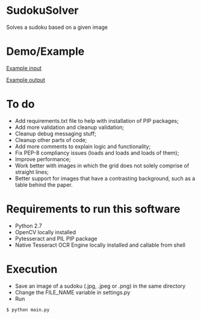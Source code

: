 # SudokuSolver
Solves a sudoku based on a given image

# Demo/Example
[Example input](http://i.imgur.com/KWsnQtA.jpg)

[Example output](http://i.imgur.com/uQLvG1R.png)

# To do
- Add requirements.txt file to help with installation of PIP packages;
- Add more validation and cleanup validation;
- Cleanup debug messaging stuff;
- Cleanup other parts of code;
- Add more comments to explain logic and functionality;
- Fix PEP-8 compliancy issues (loads and loads and loads of them);
- Improve performance;
- Work better with images in which the grid does not solely comprise of straight lines;
- Better support for images that have a contrasting background, such as a table behind the paper.

# Requirements to run this software
- Python 2.7
- OpenCV locally installed
- Pytesseract and PIL PIP package
- Native Tesseract OCR Engine locally installed and callable from shell

# Execution
- Save an image of a sudoku (.jpg, .jpeg or .png) in the same directory
- Change the FILE_NAME variable in settings.py
- Run
```
$ python main.py
```
